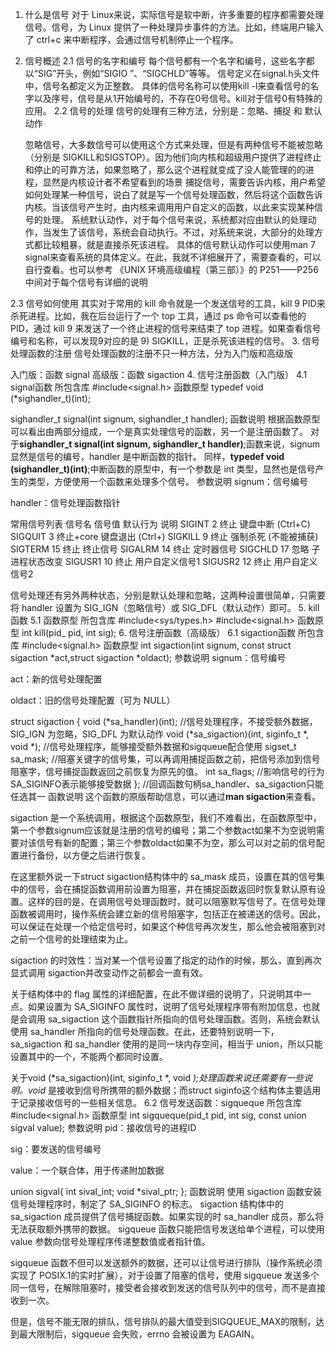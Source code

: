 1. 什么是信号
	对于 Linux来说，实际信号是软中断，许多重要的程序都需要处理信号。信号，为 Linux 提供了一种处理异步事件的方法。比如，终端用户输入了 ctrl+c 来中断程序，会通过信号机制停止一个程序。
2. 信号概述
2.1 信号的名字和编号
	每个信号都有一个名字和编号，这些名字都以“SIG”开头，例如“SIGIO ”、“SIGCHLD”等等。
	信号定义在signal.h头文件中，信号名都定义为正整数。
	具体的信号名称可以使用kill -l来查看信号的名字以及序号，信号是从1开始编号的，不存在0号信号。kill对于信号0有特殊的应用。
2.2 信号的处理
信号的处理有三种方法，分别是：忽略、捕捉 和 默认动作

	忽略信号，大多数信号可以使用这个方式来处理，但是有两种信号不能被忽略（分别是 SIGKILL和SIGSTOP）。因为他们向内核和超级用户提供了进程终止和停止的可靠方法，如果忽略了，那么这个进程就变成了没人能管理的的进程，显然是内核设计者不希望看到的场景
	捕捉信号，需要告诉内核，用户希望如何处理某一种信号，说白了就是写一个信号处理函数，然后将这个函数告诉内核。当该信号产生时，由内核来调用用户自定义的函数，以此来实现某种信号的处理。
系统默认动作，对于每个信号来说，系统都对应由默认的处理动作，当发生了该信号，系统会自动执行。不过，对系统来说，大部分的处理方式都比较粗暴，就是直接杀死该进程。
	具体的信号默认动作可以使用man 7 signal来查看系统的具体定义。在此，我就不详细展开了，需要查看的，可以自行查看。也可以参考 《UNIX 环境高级编程（第三部）》的 P251——P256中间对于每个信号有详细的说明

2.3 信号如何使用
	其实对于常用的 kill 命令就是一个发送信号的工具，kill 9 PID来杀死进程。比如，我在后台运行了一个 top 工具，通过 ps 命令可以查看他的 PID，通过 kill 9 来发送了一个终止进程的信号来结束了 top 进程。如果查看信号编号和名称，可以发现9对应的是 9) SIGKILL，正是杀死该进程的信号。
3. 信号处理函数的注册
信号处理函数的注册不只一种方法，分为入门版和高级版

入门版：函数 signal
高级版：函数 sigaction
4. 信号注册函数（入门版）
4.1 signal函数
所包含库
#include<signal.h>
函数原型
typedef void (*sighandler_t)(int);

sighandler_t signal(int signum, sighandler_t handler);
函数说明
	根据函数原型可以看出由两部分组成，一个是真实处理信号的函数，另一个是注册函数了。
	对于**sighandler_t signal(int signum, sighandler_t handler)**;函数来说，signum 显然是信号的编号，handler 是中断函数的指针。
	同样，**typedef void (sighandler_t)(int)**;中断函数的原型中，有一个参数是 int 类型，显然也是信号产生的类型，方便使用一个函数来处理多个信号。
参数说明
signum：信号编号

handler：信号处理函数指针

常用信号列表
信号名	信号值	默认行为	说明
SIGINT	2	终止		键盘中断 (Ctrl+C)
SIGQUIT	3	终止+core	键盘退出 (Ctrl+)
SIGKILL	9	终止		强制杀死 (不能被捕获)
SIGTERM	15	终止		终止信号
SIGALRM	14	终止		定时器信号
SIGCHLD	17	忽略		子进程状态改变
SIGUSR1	10	终止		用户自定义信号1
SIGUSR2	12	终止		用户自定义信号2

信号处理还有另外两种状态，分别是默认处理和忽略，这两种设置很简单，只需要将 handler 设置为 SIG_IGN（忽略信号）或 SIG_DFL（默认动作）即可。
5. kill函数
5.1 函数原型
所包含库
#include<sys/types.h>
#include<signal.h>
函数原型
int kill(pid_ pid, int sig);
6. 信号注册函数（高级版）
6.1 sigaction函数
所包含库
#include<signal.h>
函数原型
int sigaction(int signum, const struct sigaction *act,struct sigaction *oldact);
参数说明
signum：信号编号

act：新的信号处理配置

oldact：旧的信号处理配置（可为 NULL）

struct sigaction {
   void (*sa_handler)(int); 	//信号处理程序，不接受额外数据，SIG_IGN 为忽略，SIG_DFL 为默认动作
   void (*sa_sigaction)(int, siginfo_t *, void *); 	//信号处理程序，能够接受额外数据和sigqueue配合使用
   sigset_t sa_mask;	//阻塞关键字的信号集，可以再调用捕捉函数之前，把信号添加到信号阻塞字，信号捕捉函数返回之前恢复为原先的值。
   int sa_flags;	//影响信号的行为SA_SIGINFO表示能够接受数据
 };
//回调函数句柄sa_handler、sa_sigaction只能任选其一
函数说明
这个函数的原版帮助信息，可以通过**man sigaction**来查看。

sigaction 是一个系统调用，根据这个函数原型，我们不难看出，在函数原型中，第一个参数signum应该就是注册的信号的编号；第二个参数act如果不为空说明需要对该信号有新的配置；第三个参数oldact如果不为空，那么可以对之前的信号配置进行备份，以方便之后进行恢复。

在这里额外说一下struct sigaction结构体中的 sa_mask 成员，设置在其的信号集中的信号，会在捕捉函数调用前设置为阻塞，并在捕捉函数返回时恢复默认原有设置。这样的目的是，在调用信号处理函数时，就可以阻塞默写信号了。在信号处理函数被调用时，操作系统会建立新的信号阻塞字，包括正在被递送的信号。因此，可以保证在处理一个给定信号时，如果这个种信号再次发生，那么他会被阻塞到对之前一个信号的处理结束为止。

sigaction 的时效性：当对某一个信号设置了指定的动作的时候，那么，直到再次显式调用 sigaction并改变动作之前都会一直有效。

关于结构体中的 flag 属性的详细配置，在此不做详细的说明了，只说明其中一点。如果设置为 SA_SIGINFO 属性时，说明了信号处理程序带有附加信息，也就是会调用 sa_sigaction 这个函数指针所指向的信号处理函数。否则，系统会默认使用 sa_handler 所指向的信号处理函数。在此，还要特别说明一下，sa_sigaction 和 sa_handler 使用的是同一块内存空间，相当于 union，所以只能设置其中的一个，不能两个都同时设置。

关于void (*sa_sigaction)(int, siginfo_t *, void *);处理函数来说还需要有一些说明。void* 是接收到信号所携带的额外数据；而struct siginfo这个结构体主要适用于记录接收信号的一些相关信息。
6.2 信号发送函数：sigqueque
所包含库
#include<signal.h>
函数原型
int sigqueque(pid_t pid, int sig, const union sigval value);
参数说明
pid：接收信号的进程ID

sig：要发送的信号编号

value：一个联合体，用于传递附加数据

union sigval{
	int sival_int;
	void *sival_ptr;
};
函数说明
使用 sigaction 函数安装信号处理程序时，制定了 SA_SIGINFO 的标志。
sigaction 结构体中的 sa_sigaction 成员提供了信号捕捉函数。如果实现的时 sa_handler 成员，那么将无法获取额外携带的数据。
sigqueue 函数只能把信号发送给单个进程，可以使用 value 参数向信号处理程序传递整数值或者指针值。

sigqueue 函数不但可以发送额外的数据，还可以让信号进行排队（操作系统必须实现了 POSIX.1的实时扩展），对于设置了阻塞的信号，使用 sigqueue 发送多个同一信号，在解除阻塞时，接受者会接收到发送的信号队列中的信号，而不是直接收到一次。

但是，信号不能无限的排队，信号排队的最大值受到SIGQUEUE_MAX的限制，达到最大限制后，sigqueue 会失败，errno 会被设置为 EAGAIN。

